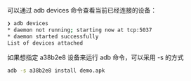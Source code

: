 可以通过 adb devices 命令查看当前已经连接的设备：

```zsh
❯ adb devices
* daemon not running; starting now at tcp:5037
* daemon started successfully
List of devices attached
```

如果想指定 a38b2e8 设备来运行 adb 命令，可以采用 -s <deviceId> 的方式

```zsh
adb -s a38b2e8 install demo.apk
```

